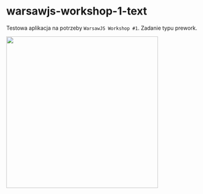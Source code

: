 # warsawjs-workshop-1-text

Testowa aplikacja na potrzeby `WarsawJS Workshop #1`. Zadanie typu prework.

<img src="https://warsawjs.com/static/images/logos/logo-warsawjs.svg" width="400" alt=""/>
